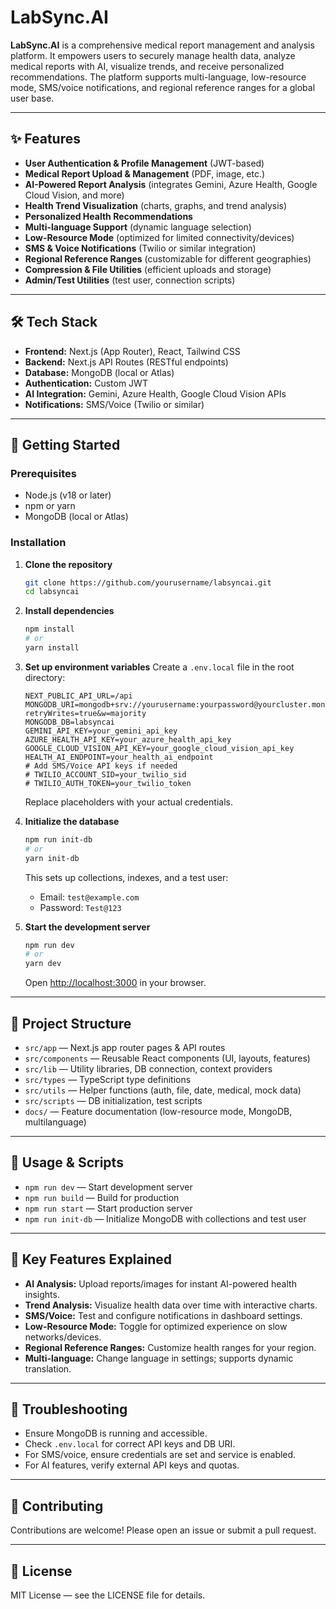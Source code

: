# LabSync.AI

**LabSync.AI** is a comprehensive medical report management and analysis platform. It empowers users to securely manage health data, analyze medical reports with AI, visualize trends, and receive personalized recommendations. The platform supports multi-language, low-resource mode, SMS/voice notifications, and regional reference ranges for a global user base.

---

## ✨ Features

- **User Authentication & Profile Management** (JWT-based)
- **Medical Report Upload & Management** (PDF, image, etc.)
- **AI-Powered Report Analysis** (integrates Gemini, Azure Health, Google Cloud Vision, and more)
- **Health Trend Visualization** (charts, graphs, and trend analysis)
- **Personalized Health Recommendations**
- **Multi-language Support** (dynamic language selection)
- **Low-Resource Mode** (optimized for limited connectivity/devices)
- **SMS & Voice Notifications** (Twilio or similar integration)
- **Regional Reference Ranges** (customizable for different geographies)
- **Compression & File Utilities** (efficient uploads and storage)
- **Admin/Test Utilities** (test user, connection scripts)

---

## 🛠️ Tech Stack

- **Frontend:** Next.js (App Router), React, Tailwind CSS
- **Backend:** Next.js API Routes (RESTful endpoints)
- **Database:** MongoDB (local or Atlas)
- **Authentication:** Custom JWT
- **AI Integration:** Gemini, Azure Health, Google Cloud Vision APIs
- **Notifications:** SMS/Voice (Twilio or similar)

---

## 🚀 Getting Started

### Prerequisites

- Node.js (v18 or later)
- npm or yarn
- MongoDB (local or Atlas)

### Installation

1. **Clone the repository**
   ```bash
   git clone https://github.com/yourusername/labsyncai.git
   cd labsyncai
   ```

2. **Install dependencies**
   ```bash
   npm install
   # or
   yarn install
   ```

3. **Set up environment variables**
   Create a `.env.local` file in the root directory:
   ```env
   NEXT_PUBLIC_API_URL=/api
   MONGODB_URI=mongodb+srv://yourusername:yourpassword@yourcluster.mongodb.net/?retryWrites=true&w=majority
   MONGODB_DB=labsyncai
   GEMINI_API_KEY=your_gemini_api_key
   AZURE_HEALTH_API_KEY=your_azure_health_api_key
   GOOGLE_CLOUD_VISION_API_KEY=your_google_cloud_vision_api_key
   HEALTH_AI_ENDPOINT=your_health_ai_endpoint
   # Add SMS/Voice API keys if needed
   # TWILIO_ACCOUNT_SID=your_twilio_sid
   # TWILIO_AUTH_TOKEN=your_twilio_token
   ```
   Replace placeholders with your actual credentials.

4. **Initialize the database**
   ```bash
   npm run init-db
   # or
   yarn init-db
   ```
   This sets up collections, indexes, and a test user:
   - Email: `test@example.com`
   - Password: `Test@123`

5. **Start the development server**
   ```bash
   npm run dev
   # or
   yarn dev
   ```
   Open [http://localhost:3000](http://localhost:3000) in your browser.

---

## 📁 Project Structure

- `src/app` — Next.js app router pages & API routes
- `src/components` — Reusable React components (UI, layouts, features)
- `src/lib` — Utility libraries, DB connection, context providers
- `src/types` — TypeScript type definitions
- `src/utils` — Helper functions (auth, file, date, medical, mock data)
- `src/scripts` — DB initialization, test scripts
- `docs/` — Feature documentation (low-resource mode, MongoDB, multilanguage)

---

## 📜 Usage & Scripts

- `npm run dev` — Start development server
- `npm run build` — Build for production
- `npm run start` — Start production server
- `npm run init-db` — Initialize MongoDB with collections and test user

---

## 🧩 Key Features Explained

- **AI Analysis:** Upload reports/images for instant AI-powered health insights.
- **Trend Analysis:** Visualize health data over time with interactive charts.
- **SMS/Voice:** Test and configure notifications in dashboard settings.
- **Low-Resource Mode:** Toggle for optimized experience on slow networks/devices.
- **Regional Reference Ranges:** Customize health ranges for your region.
- **Multi-language:** Change language in settings; supports dynamic translation.

---

## 🐞 Troubleshooting

- Ensure MongoDB is running and accessible.
- Check `.env.local` for correct API keys and DB URI.
- For SMS/voice, ensure credentials are set and service is enabled.
- For AI features, verify external API keys and quotas.

---

## 🤝 Contributing

Contributions are welcome! Please open an issue or submit a pull request.

---

## 📄 License

MIT License — see the LICENSE file for details.
